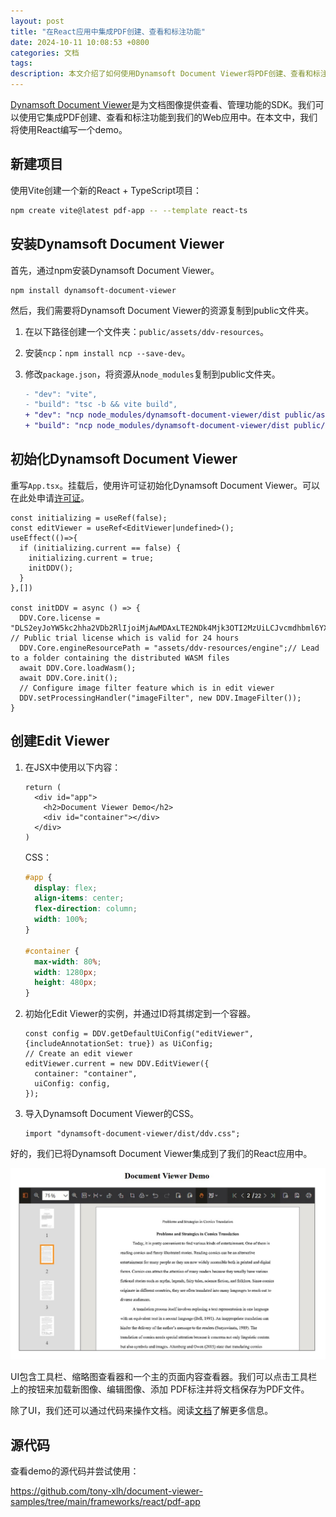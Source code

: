 ```yaml
---
layout: post
title: "在React应用中集成PDF创建、查看和标注功能"
date: 2024-10-11 10:08:53 +0800
categories: 文档
tags: 
description: 本文介绍了如何使用Dynamsoft Document Viewer将PDF创建、查看和标注集成到React应用中。
---
```


[Dynamsoft Document Viewer](https://www.dynamsoft.com/document-viewer/docs/introduction/index.html)是为文档图像提供查看、管理功能的SDK。我们可以使用它集成PDF创建、查看和标注功能到我们的Web应用中。在本文中，我们将使用React编写一个demo。

## 新建项目

使用Vite创建一个新的React + TypeScript项目：

```bash
npm create vite@latest pdf-app -- --template react-ts
```

## 安装Dynamsoft Document Viewer

首先，通过npm安装Dynamsoft Document Viewer。


```
npm install dynamsoft-document-viewer
```

然后，我们需要将Dynamsoft Document Viewer的资源复制到public文件夹。

1. 在以下路径创建一个文件夹：`public/assets/ddv-resources`。
2. 安装`ncp`：`npm install ncp --save-dev`。
3. 修改`package.json`，将资源从`node_modules`复制到public文件夹。

   ```diff
   - "dev": "vite",
   - "build": "tsc -b && vite build",
   + "dev": "ncp node_modules/dynamsoft-document-viewer/dist public/assets/ddv-resources && vite",
   + "build": "ncp node_modules/dynamsoft-document-viewer/dist public/assets/ddv-resources && tsc -b && vite build",
   ```

## 初始化Dynamsoft Document Viewer

重写`App.tsx`。挂载后，使用许可证初始化Dynamsoft Document Viewer。可以在此处申请[许可证](https://www.dynamsoft.com/customer/license/trialLicense/?product=dcv&package=cross-platform)。

```tsx
const initializing = useRef(false);
const editViewer = useRef<EditViewer|undefined>();
useEffect(()=>{
  if (initializing.current == false) {
    initializing.current = true;
    initDDV();
  }
},[])

const initDDV = async () => {
  DDV.Core.license = "DLS2eyJoYW5kc2hha2VDb2RlIjoiMjAwMDAxLTE2NDk4Mjk3OTI2MzUiLCJvcmdhbml6YXRpb25JRCI6IjIwMDAwMSIsInNlc3Npb25QYXNzd29yZCI6IndTcGR6Vm05WDJrcEQ5YUoifQ=="; // Public trial license which is valid for 24 hours
  DDV.Core.engineResourcePath = "assets/ddv-resources/engine";// Lead to a folder containing the distributed WASM files
  await DDV.Core.loadWasm();
  await DDV.Core.init();
  // Configure image filter feature which is in edit viewer
  DDV.setProcessingHandler("imageFilter", new DDV.ImageFilter());
}
```

## 创建Edit Viewer

1. 在JSX中使用以下内容：

   ```tsx
   return (
     <div id="app">
       <h2>Document Viewer Demo</h2>
       <div id="container"></div>
     </div>
   )
   ```

   CSS：

   ```css
   #app {
     display: flex;
     align-items: center;
     flex-direction: column;
     width: 100%;
   }

   #container {
     max-width: 80%;
     width: 1280px;
     height: 480px;
   }
   ```

2. 初始化Edit Viewer的实例，并通过ID将其绑定到一个容器。

   ```tsx
   const config = DDV.getDefaultUiConfig("editViewer", {includeAnnotationSet: true}) as UiConfig;
   // Create an edit viewer
   editViewer.current = new DDV.EditViewer({
     container: "container",
     uiConfig: config,
   });
   ```

3. 导入Dynamsoft Document Viewer的CSS。

   ```tsx
   import "dynamsoft-document-viewer/dist/ddv.css";
   ```

好的，我们已将Dynamsoft Document Viewer集成到了我们的React应用中。

![React demo](/album/2024/10/document-viewer/react-demo.jpg)

UI包含工具栏、缩略图查看器和一个主的页面内容查看器。我们可以点击工具栏上的按钮来加载新图像、编辑图像、添加 PDF标注并将文档保存为PDF文件。

除了UI，我们还可以通过代码来操作文档。阅读[文档](https://www.dynamsoft.com/document-viewer/docs/features/index.html)了解更多信息。

## 源代码

查看demo的源代码并尝试使用：

<https://github.com/tony-xlh/document-viewer-samples/tree/main/frameworks/react/pdf-app>


